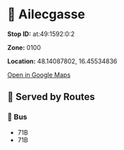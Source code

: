 # 🚉 Ailecgasse


**Stop ID:** at:49:1592:0:2

**Zone:** 0100

**Location:** 48.14087802, 16.45534836

[Open in Google Maps](https://www.google.com/maps?q=48.14087802,16.45534836)

## 🚆 Served by Routes

### 🚌 Bus
- 71B
- 71B